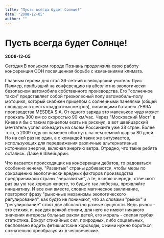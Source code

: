 ```yaml
---
title: "Пусть всегда будет Солнце!"
date: "2008-12-05"
author: ""
---
```


# Пусть всегда будет Солнце!

**2008-12-05** 

Сегодня В польском городе Познань продолжила свою работу конференция ООН посвященная борьбе с изменениями климата.

Главным героем дня стал 36-летний швейцарский учитель Луис Палмер, прибывший на конференцию на абсолютно экологически безопасном автомобиле собственного производства. Его "солнечное такси" представляет собой трехколесный полу автомобиль-полу мотоцикл, который снабжен прицепом с солнечными панелями (общей площадью в шесть квадратных метров), питающими батарею ZEBRA производства MESDEA S.A. От одного заряда это маленькое чудо может проехать 300 км со скоростью 90 км/час. Через "Московский Мост" в Киеве я бы с таким прицепом ехать не рискнул, а вот швейцарский мечтатель успел объездить на своем Россинанте уже 38 стран. Более того, в 2009 году он намерен обогнуть на нем земной шар за 80 дней. Но на сей раз не один, а с командой таких же энтузиастов, использующих для передвижения различные альтернативные источники энергии, включая энергию ветра. Отрадно, что такие ребята остались. Даже в Швейцарии.

Что касается происходящих на конференции дебатов, то радоваться особенно нечему. "Развитые" страны добиваются, чтобы меры по сокращению экологически вредных факторов производства предпринимали страны "неразвитые", а те, в свою очередь, отвечают: раз вы уж так хорошо живете, то будьте так любезны, проявляйте инициативу. И все они вместе, словно магическое заклинание, повторяют фразу "рыночные механизмы экологического регулирования", как будто не понимают, что за словами "рынок" и "регулирование" стоят две абсолютно разные сущности. Ведь рынок - это стихия, и, как для всякой стихии, для него не имеют никакого значения интересы больных раком детей, его мораль - слепая грубая статистика. Вокруг стихийных сил, природных, либо социальных, бесполезно водить фетишистские хороводы, с ними нужно бороться, сознательно преобразуя их в человеческие.